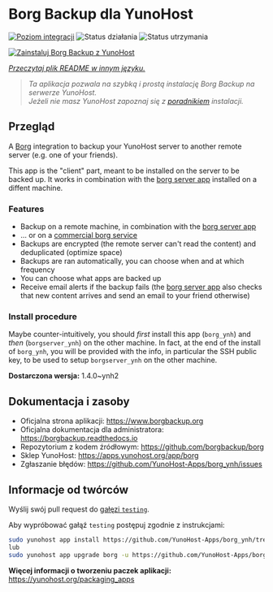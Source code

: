 <!--
To README zostało automatycznie wygenerowane przez <https://github.com/YunoHost/apps/tree/master/tools/readme_generator>
Nie powinno być ono edytowane ręcznie.
-->

# Borg Backup dla YunoHost

[![Poziom integracji](https://apps.yunohost.org/badge/integration/borg)](https://ci-apps.yunohost.org/ci/apps/borg/)
![Status działania](https://apps.yunohost.org/badge/state/borg)
![Status utrzymania](https://apps.yunohost.org/badge/maintained/borg)

[![Zainstaluj Borg Backup z YunoHost](https://install-app.yunohost.org/install-with-yunohost.svg)](https://install-app.yunohost.org/?app=borg)

*[Przeczytaj plik README w innym języku.](./ALL_README.md)*

> *Ta aplikacja pozwala na szybką i prostą instalację Borg Backup na serwerze YunoHost.*  
> *Jeżeli nie masz YunoHost zapoznaj się z [poradnikiem](https://yunohost.org/install) instalacji.*

## Przegląd

A [Borg](https://borgbackup.readthedocs.io/en/stable/index.html#what-is-borgbackup) integration to backup your YunoHost server to another remote server (e.g. one of your friends).

This app is the "client" part, meant to be installed on the server to be backed up. It works in combination with the [borg server app](https://apps.yunohost.org/app/borgserver) installed on a diffent machine.

### Features

- Backup on a remote machine, in combination with the [borg server app](https://apps.yunohost.org/app/borgserver)
- ... or on a [commercial borg service](https://www.borgbackup.org/support/commercial.html)
- Backups are encrypted (the remote server can't read the content) and deduplicated (optimize space)
- Backups are ran automatically, you can choose when and at which frequency
- You can choose what apps are backed up
- Receive email alerts if the backup fails (the [borg server app](https://apps.yunohost.org/app/borgserver) also checks that new content arrives and send an email to your friend otherwise)

### Install procedure

Maybe counter-intuitively, you should *first* install this app (`borg_ynh`) and *then* (`borgserver_ynh`) on the other machine. In fact, at the end of the install of `borg_ynh`, you will be provided with the info, in particular the SSH public key, to be used to setup `borgserver_ynh` on the other machine.


**Dostarczona wersja:** 1.4.0~ynh2
## Dokumentacja i zasoby

- Oficjalna strona aplikacji: <https://www.borgbackup.org>
- Oficjalna dokumentacja dla administratora: <https://borgbackup.readthedocs.io>
- Repozytorium z kodem źródłowym: <https://github.com/borgbackup/borg>
- Sklep YunoHost: <https://apps.yunohost.org/app/borg>
- Zgłaszanie błędów: <https://github.com/YunoHost-Apps/borg_ynh/issues>

## Informacje od twórców

Wyślij swój pull request do [gałęzi `testing`](https://github.com/YunoHost-Apps/borg_ynh/tree/testing).

Aby wypróbować gałąź `testing` postępuj zgodnie z instrukcjami:

```bash
sudo yunohost app install https://github.com/YunoHost-Apps/borg_ynh/tree/testing --debug
lub
sudo yunohost app upgrade borg -u https://github.com/YunoHost-Apps/borg_ynh/tree/testing --debug
```

**Więcej informacji o tworzeniu paczek aplikacji:** <https://yunohost.org/packaging_apps>
